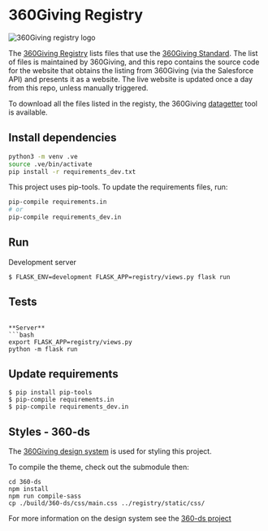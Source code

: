 # 360Giving Registry

![360Giving registry logo](registry/static/images/360-logos/360giving-registry.svg)

The [360Giving Registry](http://data.threesixtygiving.org) lists files that use the [360Giving Standard](http://standard.threesixtygiving.org). The list of files is maintained by 360Giving, and this repo contains the source code for the website that obtains the listing from 360Giving (via the Salesforce API) and presents it as a website. The live website is updated once a day from this repo, unless manually triggered.

To download all the files listed in the registy, the 360Giving [datagetter](https://github.com/ThreeSixtyGiving/datagetter) tool is available.

## Install dependencies

```bash
python3 -m venv .ve
source .ve/bin/activate
pip install -r requirements_dev.txt
```

This project uses pip-tools. To update the requirements files, run:

```bash
pip-compile requirements.in
# or
pip-compile requirements_dev.in
```

## Run

Development server
```
$ FLASK_ENV=development FLASK_APP=registry/views.py flask run
```

## Tests
```

**Server**
```bash
export FLASK_APP=registry/views.py
python -m flask run
```

## Update requirements

```
$ pip install pip-tools
$ pip-compile requirements.in
$ pip-compile requirements_dev.in
```


## Styles - 360-ds

The [360Giving design system](https://github.com/ThreeSixtyGiving/360-ds) is used for styling this project.

To compile the theme, check out the submodule then:

```
cd 360-ds
npm install
npm run compile-sass
cp ./build/360-ds/css/main.css ../registry/static/css/
```

For more information on the design system see the [360-ds project](https://github.com/ThreeSixtyGiving/360-ds)
